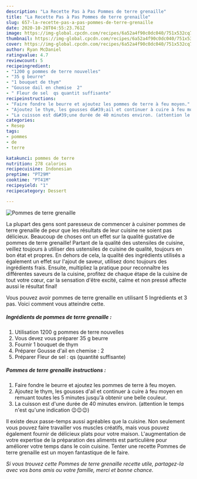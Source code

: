 ```yaml
---
description: "La Recette Pas à Pas Pommes de terre grenaille"
title: "La Recette Pas à Pas Pommes de terre grenaille"
slug: 657-la-recette-pas-a-pas-pommes-de-terre-grenaille
date: 2020-10-28T04:55:23.761Z
image: https://img-global.cpcdn.com/recipes/6a52a4f90c0dc040/751x532cq70/pommes-de-terre-grenaille-photo-principale-de-la-recette.jpg
thumbnail: https://img-global.cpcdn.com/recipes/6a52a4f90c0dc040/751x532cq70/pommes-de-terre-grenaille-photo-principale-de-la-recette.jpg
cover: https://img-global.cpcdn.com/recipes/6a52a4f90c0dc040/751x532cq70/pommes-de-terre-grenaille-photo-principale-de-la-recette.jpg
author: Ryan McDaniel
ratingvalue: 4.7
reviewcount: 5
recipeingredient:
- "1200 g pommes de terre nouvelles"
- "35 g beurre"
- "1 bouquet de thym"
- "Gousse dail en chemise  2"
- " Fleur de sel  qs quantit suffisante"
recipeinstructions:
- "Faire fondre le beurre et ajoutez les pommes de terre à feu moyen."
- "Ajoutez le thym, les gousses d&#39;ail et continuer à cuire à feu moyen en remuant toutes les 5 minutes jusqu&#39;à obtenir une belle couleur."
- "La cuisson est d&#39;une durée de 40 minutes environ. (attention le temps n&#39;est qu&#39;une indication 😉😉😉)"
categories:
- Resep
tags:
- pommes
- de
- terre

katakunci: pommes de terre 
nutrition: 278 calories
recipecuisine: Indonesian
preptime: "PT29M"
cooktime: "PT41M"
recipeyield: "1"
recipecategory: Dessert

---
```



![Pommes de terre grenaille](https://img-global.cpcdn.com/recipes/6a52a4f90c0dc040/751x532cq70/pommes-de-terre-grenaille-photo-principale-de-la-recette.jpg)

La plupart des gens sont paresseux de commencer à cuisiner pommes de terre grenaille de peur que les résultats de leur cuisine ne soient pas délicieux. Beaucoup de choses ont un effet sur la qualité gustative de pommes de terre grenaille! Partant de la qualité des ustensiles de cuisine, veillez toujours à utiliser des ustensiles de cuisine de qualité, toujours en bon état et propres. En dehors de cela, la qualité des ingrédients utilisés a également un effet sur l'ajout de saveur, utilisez donc toujours des ingrédients frais. Ensuite, multipliez la pratique pour reconnaître les différentes saveurs de la cuisine, profitez de chaque étape de la cuisine de tout votre cœur, car la sensation d'être excité, calme et non pressé affecte aussi le résultat final!

<!--inarticleads1-->

Vous pouvez avoir pommes de terre grenaille en utilisant 5 Ingrédients et 3 pas. Voici comment vous atteindre cette.

##### Ingrédients de pommes de terre grenaille :

1. Utilisation 1200 g pommes de terre nouvelles
1. Vous devez vous préparer 35 g beurre
1. Fournir 1 bouquet de thym
1. Préparer Gousse d&#39;ail en chemise : 2
1. Préparer  Fleur de sel : qs (quantité suffisante)




<!--inarticleads2-->

##### Pommes de terre grenaille instructions :

1. Faire fondre le beurre et ajoutez les pommes de terre à feu moyen.
1. Ajoutez le thym, les gousses d&#39;ail et continuer à cuire à feu moyen en remuant toutes les 5 minutes jusqu&#39;à obtenir une belle couleur.
1. La cuisson est d&#39;une durée de 40 minutes environ. (attention le temps n&#39;est qu&#39;une indication 😉😉😉)




<!--inarticleads1-->

<p>
Il existe deux passe-temps aussi agréables que la cuisine. Non seulement vous pouvez faire travailler vos muscles créatifs, mais vous pouvez également fournir de délicieux plats pour votre maison. L'augmentation de votre expertise de la préparation des aliments est particulière pour améliorer votre temps dans le coin cuisine. Tenter une recette Pommes de terre grenaille est un moyen fantastique de le faire.
</p>

<p>
<i>Si vous trouvez cette Pommes de terre grenaille recette utile, partagez-la avec vos bons amis ou votre famille, merci et bonne chance.</i>
</p>
